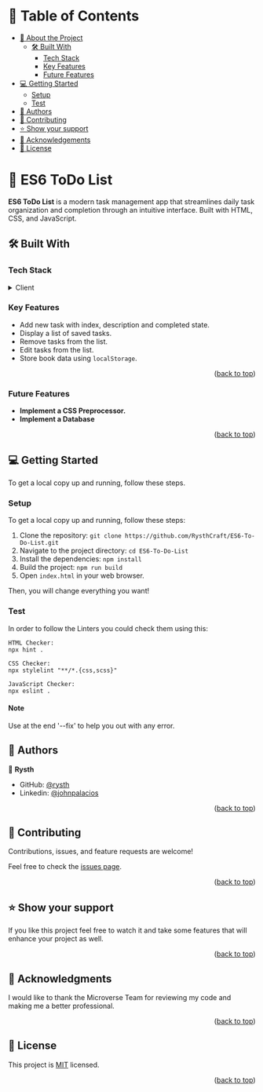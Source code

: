 <!-- TABLE OF CONTENTS -->

# 📗 Table of Contents

- [📖 About the Project](#about-project)
  - [🛠 Built With](#built-with)
    - [Tech Stack](#tech-stack)
    - [Key Features](#key-features)
    - [Future Features](#future-features)
- [💻 Getting Started](#getting-started)
  - [Setup](#setup)
  - [Test](#test)
- [👥 Authors](#authors)
- [🤝 Contributing](#contributing)
- [⭐️ Show your support](#support)
- [🙏 Acknowledgements](#acknowledgements)
- [📝 License](#license)

<!-- PROJECT DESCRIPTION -->

# 📖 ES6 ToDo List <a name="about-project"></a>

**ES6 ToDo List** is a modern task management app that streamlines daily task organization and completion through an intuitive interface. Built with HTML, CSS, and JavaScript.

## 🛠 Built With <a name="built-with"></a>

### Tech Stack <a name="tech-stack"></a>

<details>
  <summary>Client</summary>
  <ul>
    <li><a href="https://www.w3schools.com/html/">HTML</a></li>
    <li><a href="https://www.w3schools.com/css/">CSS</a></li>
    <li><a href="https://www.w3schools.com/js/">JavaScript ES6</a></li>
    <li><a href="https://webpack.js.org/">Webpack</a></li>
  </ul>
</details>

<!-- Features -->

### Key Features <a name="key-features"></a>

- Add new task with index, description and completed state.
- Display a list of saved tasks.
- Remove tasks from the list.
- Edit tasks from the list.
- Store book data using `localStorage`.

<p align="right">(<a href="#readme-top">back to top</a>)</p>

### Future Features <a name="future-features"></a>

- **Implement a CSS Preprocessor.**
- **Implement a Database**

<p align="right">(<a href="#readme-top">back to top</a>)</p>

## 💻 Getting Started <a name="getting-started"></a>

To get a local copy up and running, follow these steps.

### Setup

To get a local copy up and running, follow these steps:

1. Clone the repository: `git clone https://github.com/RysthCraft/ES6-To-Do-List.git`
2. Navigate to the project directory: `cd ES6-To-Do-List`
3. Install the dependencies: `npm install`
4. Build the project: `npm run build`
5. Open `index.html` in your web browser.

Then, you will change everything you want!

### Test

In order to follow the Linters you could check them using this:

```
HTML Checker:
npx hint .

CSS Checker:
npx stylelint "**/*.{css,scss}"

JavaScript Checker:
npx eslint .
```

#### Note

Use at the end '--fix' to help you out with any error.

## 👥 Authors <a name="authors"></a>

👤 **Rysth**

- GitHub: [@rysth](https://github.com/RysthCraft)
- Linkedin: [@johnpalacios](https://www.linkedin.com/in/john-palacios-rysth/)

<p align="right">(<a href="#readme-top">back to top</a>)</p>

## 🤝 Contributing <a name="contributing"></a>

Contributions, issues, and feature requests are welcome!

Feel free to check the [issues page](../../issues/).

<p align="right">(<a href="#readme-top">back to top</a>)</p>

## ⭐️ Show your support <a name="support"></a>

If you like this project feel free to watch it and take some features that will enhance your project
as well.

<p align="right">(<a href="#readme-top">back to top</a>)</p>

## 🙏 Acknowledgments <a name="acknowledgements"></a>

I would like to thank the Microverse Team for reviewing my code and making me a better
professional.

<p align="right">(<a href="#readme-top">back to top</a>)</p>

## 📝 License <a name="license"></a>

This project is [MIT](./LICENSE.md) licensed.

<p align="right">(<a href="#readme-top">back to top</a>)</p>
